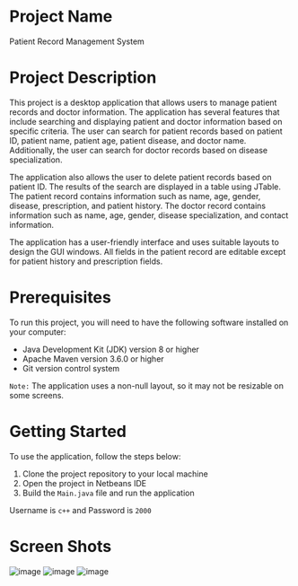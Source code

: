 # Project Name
Patient Record Management System

# Project Description
This project is a desktop application that allows users to manage patient records and doctor information. The application has several features that include searching and displaying patient and doctor information based on specific criteria. The user can search for patient records based on patient ID, patient name, patient age, patient disease, and doctor name. Additionally, the user can search for doctor records based on disease specialization.

The application also allows the user to delete patient records based on patient ID. The results of the search are displayed in a table using JTable. The patient record contains information such as name, age, gender, disease, prescription, and patient history. The doctor record contains information such as name, age, gender, disease specialization, and contact information.

The application has a user-friendly interface and uses suitable layouts to design the GUI windows. All fields in the patient record are editable except for patient history and prescription fields.

# Prerequisites
To run this project, you will need to have the following software installed on your computer:
- Java Development Kit (JDK) version 8 or higher
- Apache Maven version 3.6.0 or higher
- Git version control system

`Note:` The application uses a non-null layout, so it may not be resizable on some screens.

# Getting Started
To use the application, follow the steps below:
1. Clone the project repository to your local machine
2. Open the project in Netbeans IDE
3. Build the `Main.java` file and run the application

Username is `c++` and Password is `2000`  

# Screen Shots
![image](https://user-images.githubusercontent.com/75159969/230855106-8a3e16d9-deb6-4e77-89b5-4c8ed4bad939.png)
![image](https://user-images.githubusercontent.com/75159969/230858882-685e84d8-36b5-4ea9-b72c-d7ab45bb790c.png)
![image](https://user-images.githubusercontent.com/75159969/230859142-87855f4a-2696-4e90-9033-aee527763d9e.png)
